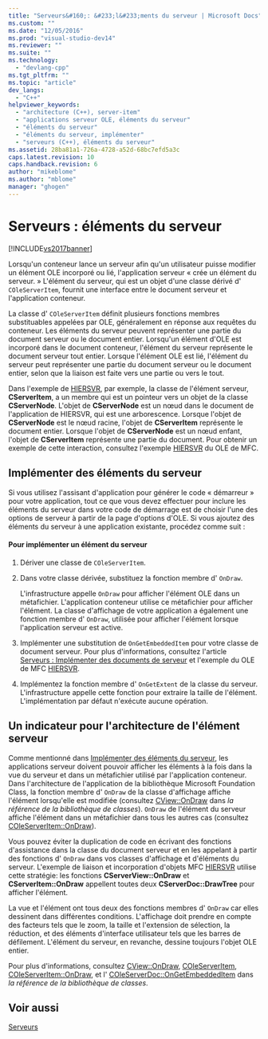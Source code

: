 ```yaml
---
title: "Serveurs&#160;: &#233;l&#233;ments du serveur | Microsoft Docs"
ms.custom: ""
ms.date: "12/05/2016"
ms.prod: "visual-studio-dev14"
ms.reviewer: ""
ms.suite: ""
ms.technology: 
  - "devlang-cpp"
ms.tgt_pltfrm: ""
ms.topic: "article"
dev_langs: 
  - "C++"
helpviewer_keywords: 
  - "architecture (C++), server-item"
  - "applications serveur OLE, éléments du serveur"
  - "éléments du serveur"
  - "éléments du serveur, implémenter"
  - "serveurs (C++), éléments du serveur"
ms.assetid: 28ba81a1-726a-4728-a52d-68bc7efd5a3c
caps.latest.revision: 10
caps.handback.revision: 6
author: "mikeblome"
ms.author: "mblome"
manager: "ghogen"
---
```

# Serveurs&#160;: &#233;l&#233;ments du serveur
[!INCLUDE[vs2017banner](../assembler/inline/includes/vs2017banner.md)]

Lorsqu'un conteneur lance un serveur afin qu'un utilisateur puisse modifier un élément OLE incorporé ou lié, l'application serveur « crée un élément du serveur. » L'élément du serveur, qui est un objet d'une classe dérivé d' `COleServerItem`, fournit une interface entre le document serveur et l'application conteneur.  
  
 La classe d' `COleServerItem` définit plusieurs fonctions membres substituables appelées par OLE, généralement en réponse aux requêtes du conteneur.  Les éléments du serveur peuvent représenter une partie du document serveur ou le document entier.  Lorsqu'un élément d'OLE est incorporé dans le document conteneur, l'élément du serveur représente le document serveur tout entier.  Lorsque l'élément OLE est lié, l'élément du serveur peut représenter une partie du document serveur ou le document entier, selon que la liaison est faite vers une partie ou vers le tout.  
  
 Dans l'exemple de [HIERSVR](../top/visual-cpp-samples.md), par exemple, la classe de l'élément serveur, **CServerItem**, a un membre qui est un pointeur vers un objet de la classe **CServerNode**.  L'objet de **CServerNode** est un nœud dans le document de l'application de HIERSVR, qui est une arborescence.  Lorsque l'objet de **CServerNode** est le nœud racine, l'objet de **CServerItem** représente le document entier.  Lorsque l'objet de **CServerNode** est un nœud enfant, l'objet de **CServerItem** représente une partie du document.  Pour obtenir un exemple de cette interaction, consultez l'exemple [HIERSVR](../top/visual-cpp-samples.md) du OLE de MFC.  
  
##  <a name="_core_implementing_server_items"></a> Implémenter des éléments du serveur  
 Si vous utilisez l'assisant d'application pour générer le code « démarreur » pour votre application, tout ce que vous devez effectuer pour inclure les éléments du serveur dans votre code de démarrage est de choisir l'une des options de serveur à partir de la page d'options d'OLE.  Si vous ajoutez des éléments du serveur à une application existante, procédez comme suit :  
  
#### Pour implémenter un élément du serveur  
  
1.  Dériver une classe de `COleServerItem`.  
  
2.  Dans votre classe dérivée, substituez la fonction membre d' `OnDraw`.  
  
     L'infrastructure appelle `OnDraw` pour afficher l'élément OLE dans un métafichier.  L'application conteneur utilise ce métafichier pour afficher l'élément.  La classe d'affichage de votre application a également une fonction membre d' `OnDraw`, utilisée pour afficher l'élément lorsque l'application serveur est active.  
  
3.  Implémenter une substitution de `OnGetEmbeddedItem` pour votre classe de document serveur.  Pour plus d'informations, consultez l'article [Serveurs : Implémenter des documents de serveur](../mfc/servers-implementing-server-documents.md) et l'exemple du OLE de MFC [HIERSVR](../top/visual-cpp-samples.md).  
  
4.  Implémentez la fonction membre d' `OnGetExtent` de la classe du serveur.  L'infrastructure appelle cette fonction pour extraire la taille de l'élément.  L'implémentation par défaut n'exécute aucune opération.  
  
##  <a name="_core_a_tip_for_server.2d.item_architecture"></a> Un indicateur pour l'architecture de l'élément serveur  
 Comme mentionné dans [Implémenter des éléments du serveur](#_core_implementing_server_items), les applications serveur doivent pouvoir afficher les éléments à la fois dans la vue du serveur et dans un métafichier utilisé par l'application conteneur.  Dans l'architecture de l'application de la bibliothèque Microsoft Foundation Class, la fonction membre d' `OnDraw` de la classe d'affichage affiche l'élément lorsqu'elle est modifiée \(consultez [CView::OnDraw](../Topic/CView::OnDraw.md) dans *la référence de la bibliothèque de classes*\).  `OnDraw` de l'élément du serveur affiche l'élément dans un métafichier dans tous les autres cas \(consultez [COleServerItem::OnDraw](../Topic/COleServerItem::OnDraw.md)\).  
  
 Vous pouvez éviter la duplication de code en écrivant des fonctions d'assistance dans la classe du document serveur et en les appelant à partir des fonctions d' `OnDraw` dans vos classes d'affichage et d'éléments du serveur.  L'exemple de liaison et incorporation d'objets MFC [HIERSVR](../top/visual-cpp-samples.md) utilise cette stratégie: les fonctions **CServerView::OnDraw** et **CServerItem::OnDraw** appellent toutes deux **CServerDoc::DrawTree** pour afficher l'élément.  
  
 La vue et l'élément ont tous deux des fonctions membres d' `OnDraw` car elles dessinent dans différentes conditions.  L'affichage doit prendre en compte des facteurs tels que le zoom, la taille et l'extension de sélection, la réduction, et des éléments d'interface utilisateur tels que les barres de défilement.  L'élément du serveur, en revanche, dessine toujours l'objet OLE entier.  
  
 Pour plus d'informations, consultez [CView::OnDraw](../Topic/CView::OnDraw.md), [COleServerItem](../mfc/reference/coleserveritem-class.md), [COleServerItem::OnDraw](../Topic/COleServerItem::OnDraw.md), et l' [COleServerDoc::OnGetEmbeddedItem](../Topic/COleServerDoc::OnGetEmbeddedItem.md) dans *la référence de la bibliothèque de classes*.  
  
## Voir aussi  
 [Serveurs](../mfc/servers.md)